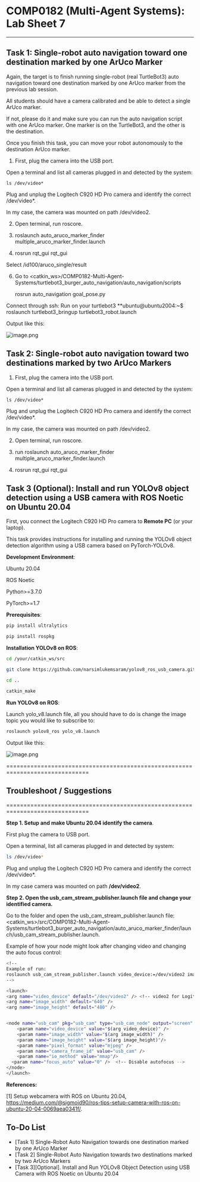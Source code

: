# COMP0182 (Multi-Agent Systems): Lab Sheet 7

----------------------------------------------------------------------------------------------------------------------------------------------------------------------------------------------------------------------------

## Task 1: Single-robot auto navigation toward one destination marked by one ArUco Marker

Again, the target is to finish running single-robot (real TurtleBot3) auto navigation toward one destination marked by one ArUco marker from the previous lab session. 

All students should have a camera calibrated and be able to detect a single ArUco marker. 

If not, please do it and make sure you can run the auto navigation script with one ArUco marker. One marker is on the TurtleBot3, and the other is the destination.

Once you finish this task, you can move your robot autonomously to the destination ArUco marker.

1. First, plug the camera into the USB port.

Open a terminal and list all cameras plugged in and detected by the system:

```
ls /dev/video*
```

Plug and unplug the Logitech C920 HD Pro camera and identify the correct /dev/video*.

In my case, the camera was mounted on path /dev/video2.

2. Open terminal, run roscore.

3. roslaunch auto_aruco_marker_finder multiple_aruco_marker_finder.launch

5. rosrun rqt_gui rqt_gui

Select /id100/aruco_single/result

6. Go to <catkin_ws>/COMP0182-Multi-Agent-Systems/turtlebot3_burger_auto_navigation/auto_navigation/scripts

   rosrun auto_navigation goal_pose.py

Connect through ssh:
Run on your turtlebot3
**ubuntu@ubuntu2004:~$ roslaunch turtlebot3_bringup turtlebot3_robot.launch

Output like this:

![image.png](imgs/SingleArucoMarker.png)

## Task 2: Single-robot auto navigation toward two destinations marked by two ArUco Markers

1. First, plug the camera into the USB port.

Open a terminal and list all cameras plugged in and detected by the system:

```
ls /dev/video*
```

Plug and unplug the Logitech C920 HD Pro camera and identify the correct /dev/video*.

In my case, the camera was mounted on path /dev/video2.

2. Open terminal, run roscore.

3. run roslaunch auto_aruco_marker_finder multiple_aruco_marker_finder.launch

4. rosrun rqt_gui rqt_gui

## Task 3 (Optional): Install and run YOLOv8 object detection using a USB camera with ROS Noetic on Ubuntu 20.04

First, you connect the Logitech C920 HD Pro camera to **Remote PC** (or your laptop). 

This task provides instructions for installing and running the YOLOv8 object detection algorithm using a USB camera based on PyTorch-YOLOv8. 

**Development Environment**:

Ubuntu 20.04

ROS Noetic

Python>=3.7.0

PyTorch>=1.7

**Prerequisites**:

```bash
pip install ultralytics

pip install rospkg
```

**Installation YOLOv8 on ROS**:

```bash
cd /your/catkin_ws/src

git clone https://github.com/narsimlukemsaram/yolov8_ros_usb_camera.git

cd ..

catkin_make
```

**Run YOLOv8 on ROS**:

Launch yolo_v8.launch file, all you should have to do is change the image topic you would like to subscribe to:

```bash
roslaunch yolov8_ros yolo_v8.launch
```

Output like this:

![image.png](imgs/YOLOObjectDetection.png)

==============================================================================

## Troubleshoot / Suggestions

==============================================================================

**Step 1. Setup and make Ubuntu 20.04 identify the camera**.

First plug the camera to USB port.

Open a terminal, list all cameras plugged in and detected by system:

```bash
ls /dev/video*
```

Plug and unplug the Logitech C920 HD Pro camera and identify the correct /dev/video*.

In my case camera was mounted on path **/dev/video2**.

**Step 2. Open the usb_cam_stream_publisher.launch file and change your identified camera.**

Go to the folder and open the usb_cam_stream_publisher.launch file: <catkin_ws>/src/COMP0182-Multi-Agent-Systems/turtlebot3_burger_auto_navigation/auto_aruco_marker_finder/launch/usb_cam_stream_publisher.launch. 

Example of how your node might look after changing video and changing the auto focus control:

```bash
<!--
Example of run:
roslaunch usb_cam_stream_publisher.launch video_device:=/dev/video2 image_width:=640 image_height:=480
-->

<launch>
<arg name="video_device" default="/dev/video2" /> <!-- video2 for Logitech C920 HD Pro Camera  -->
<arg name="image_width" default="640" />
<arg name="image_height" default="480" />


<node name="usb_cam" pkg="usb_cam" type="usb_cam_node" output="screen" >
	<param name="video_device" value="$(arg video_device)" />
	<param name="image_width" value="$(arg image_width)" />
	<param name="image_height" value="$(arg image_height)"/>
	<param name="pixel_format" value="mjpeg" />
	<param name="camera_frame_id" value="usb_cam" />
	<param name="io_method" value="mmap"/>
  <param name="focus_auto" value="0" />  <!-- Disable autofocus -->
</node>
</launch>
```

**References:**

[1] Setup webcamera with ROS on Ubuntu 20.04, https://medium.com/@sigmoid90/ros-tips-setup-camera-with-ros-on-ubuntu-20-04-0069aea0341f/.

## To-Do List

- [Task 1] Single-Robot Auto Navigation towards one destination marked by one ArUco Marker
- [Task 2] Single-Robot Auto Navigation towards two destinations marked by two ArUco Markers
- [Task 3][Optional]. Install and Run YOLOv8 Object Detection using USB Camera with ROS Noetic on Ubuntu 20.04
